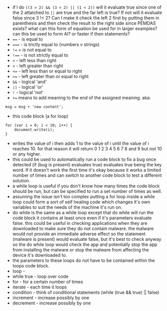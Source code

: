 - if I do `((3 > 2) && (3 < 2) || (1 < 2))` will it evaluate true since one of the 2 attatched to `||` are true and the far left is true? If not will it evaluate false since 3 !< 2? Can I make it check the left 2 first by putting them in parenthesis and then check the result to the right side since PEMDAS exists? what can this form of equation be used for in larger examples? can this be used to form AI? or faster if then statements?
- `==` - is equal to
- `===` - is trictly equal to (numbers v strings)
- `!=` = is not equal to
- `!==` - is not strictly equal to
- `<` - left less than right
- `>` - left greater than right
- `<=` - left less than or equal to right
- `>=` - left greater than or equal to right
- `&&` - logical 'and'
- `||` - logical 'or'
- `!` - logical 'not'
- `+=` means to add meaning to the end of the assigned meaning. aka:
```
msg = msg + 'new content';
```
- this code block (a for loop)
```
for (var i = 0; i < 10; i++) {
    document.write(i);
}
```
- writes the value of i then adds 1 to the value of i until the value of i reaches 10. for that reason it will return 0 1 2 3 4 5 6 7 8 and 9 but not 10 or any higher.
- this could be used to automatically run a code block to fix a bug once detected (if (bug is present) evaluates true) evaluates true being the key word. If it doesn't work the first time it's okay because it works a limited number of times and can switch to another code block to test a different solution.
- a while loop is useful if you don't know how many times the code block should be run, but can be specified to run a set number of times as well.
- assuming the issue isn't too complex putting a for loop inside a while loop could form a sort of self healing code which changes it's own variables to suit the needs of the machine it's run on.
- do while is the same as a while loop except that do while will run the code block it contains at least once even if it's parameters evaluate false. this could be useful in checking applications when they are downloaded to make sure they do not contain malware. the malware would not provide an immediate adverse effect so the statement (malware is present) would evaluate false, but it's best to check anyway so the do while loop would check the app and potentially stop the app from installing the malware or stop the malware from affecting the device it's downloaded to.
- the parameters to these loops do not have to be contained within the loops code block.
- loop - 
- while true - loop over code
- for - for a certain number of times
- iterate - each time it loops
- condition - think of conditional statements (while (true && true) || false)
- increment - increase possibly by one
- decrement - increase possibly by one